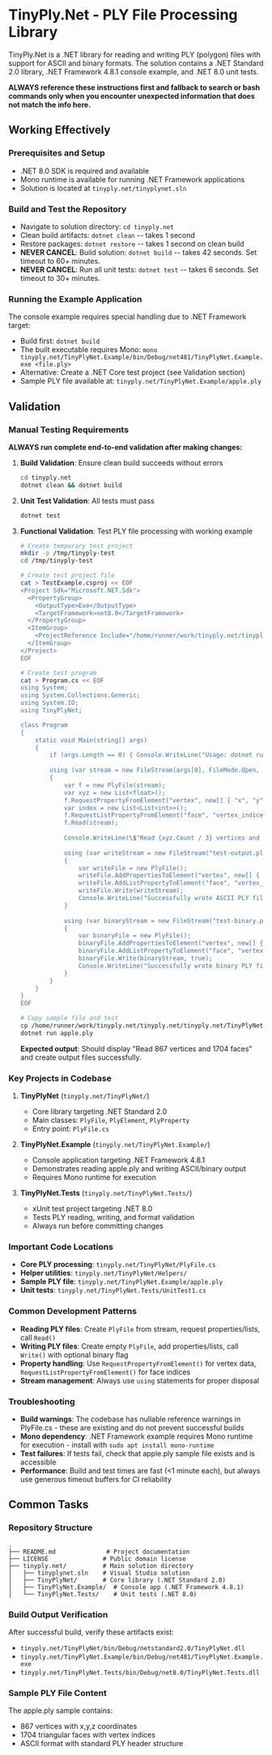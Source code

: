 # TinyPly.Net - PLY File Processing Library

TinyPly.Net is a .NET library for reading and writing PLY (polygon) files with support for ASCII and binary formats. The solution contains a .NET Standard 2.0 library, .NET Framework 4.8.1 console example, and .NET 8.0 unit tests.

**ALWAYS reference these instructions first and fallback to search or bash commands only when you encounter unexpected information that does not match the info here.**

## Working Effectively

### Prerequisites and Setup
- .NET 8.0 SDK is required and available
- Mono runtime is available for running .NET Framework applications
- Solution is located at `tinyply.net/tinyplynet.sln`

### Build and Test the Repository
- Navigate to solution directory: `cd tinyply.net`
- Clean build artifacts: `dotnet clean` -- takes 1 second
- Restore packages: `dotnet restore` -- takes 1 second on clean build
- **NEVER CANCEL**: Build solution: `dotnet build` -- takes 42 seconds. Set timeout to 60+ minutes.
- **NEVER CANCEL**: Run all unit tests: `dotnet test` -- takes 6 seconds. Set timeout to 30+ minutes.

### Running the Example Application
The console example requires special handling due to .NET Framework target:
- Build first: `dotnet build`
- The built executable requires Mono: `mono tinyply.net/TinyPlyNet.Example/bin/Debug/net481/TinyPlyNet.Example.exe <file.ply>`
- Alternative: Create a .NET Core test project (see Validation section)
- Sample PLY file available at: `tinyply.net/TinyPlyNet.Example/apple.ply`

## Validation

### Manual Testing Requirements
**ALWAYS run complete end-to-end validation after making changes:**

1. **Build Validation**: Ensure clean build succeeds without errors
   ```bash
   cd tinyply.net
   dotnet clean && dotnet build
   ```

2. **Unit Test Validation**: All tests must pass
   ```bash
   dotnet test
   ```

3. **Functional Validation**: Test PLY file processing with working example
   ```bash
   # Create temporary test project
   mkdir -p /tmp/tinyply-test
   cd /tmp/tinyply-test
   
   # Create test project file
   cat > TestExample.csproj << EOF
   <Project Sdk="Microsoft.NET.Sdk">
     <PropertyGroup>
       <OutputType>Exe</OutputType>
       <TargetFramework>net8.0</TargetFramework>
     </PropertyGroup>
     <ItemGroup>
       <ProjectReference Include="/home/runner/work/tinyply.net/tinyply.net/tinyply.net/TinyPlyNet/TinyPlyNet.csproj" />
     </ItemGroup>
   </Project>
   EOF
   
   # Create test program
   cat > Program.cs << EOF
   using System;
   using System.Collections.Generic;
   using System.IO;
   using TinyPlyNet;
   
   class Program
   {
       static void Main(string[] args)
       {
           if (args.Length == 0) { Console.WriteLine("Usage: dotnet run <file.ply>"); return; }
           
           using (var stream = new FileStream(args[0], FileMode.Open, FileAccess.Read))
           {
               var f = new PlyFile(stream);
               var xyz = new List<float>();
               f.RequestPropertyFromElement("vertex", new[] { "x", "y", "z" }, xyz);
               var index = new List<List<int>>();
               f.RequestListPropertyFromElement("face", "vertex_indices", index);
               f.Read(stream);
               
               Console.WriteLine(\$"Read {xyz.Count / 3} vertices and {index.Count} faces");
               
               using (var writeStream = new FileStream("test-output.ply", FileMode.Create, FileAccess.Write))
               {
                   var writeFile = new PlyFile();
                   writeFile.AddPropertiesToElement("vertex", new[] { "x", "y", "z" }, xyz);
                   writeFile.AddListPropertyToElement("face", "vertex_indices", index);
                   writeFile.Write(writeStream);
                   Console.WriteLine("Successfully wrote ASCII PLY file");
               }
               
               using (var binaryStream = new FileStream("test-binary.ply", FileMode.Create, FileAccess.Write))
               {
                   var binaryFile = new PlyFile();
                   binaryFile.AddPropertiesToElement("vertex", new[] { "x", "y", "z" }, xyz);
                   binaryFile.AddListPropertyToElement("face", "vertex_indices", index);
                   binaryFile.Write(binaryStream, true);
                   Console.WriteLine("Successfully wrote binary PLY file");
               }
           }
       }
   }
   EOF
   
   # Copy sample file and test
   cp /home/runner/work/tinyply.net/tinyply.net/tinyply.net/TinyPlyNet.Example/apple.ply .
   dotnet run apple.ply
   ```

   **Expected output**: Should display "Read 867 vertices and 1704 faces" and create output files successfully.

### Key Projects in Codebase

1. **TinyPlyNet** (`tinyply.net/TinyPlyNet/`)
   - Core library targeting .NET Standard 2.0
   - Main classes: `PlyFile`, `PlyElement`, `PlyProperty` 
   - Entry point: `PlyFile.cs`

2. **TinyPlyNet.Example** (`tinyply.net/TinyPlyNet.Example/`)
   - Console application targeting .NET Framework 4.8.1
   - Demonstrates reading apple.ply and writing ASCII/binary output
   - Requires Mono runtime for execution

3. **TinyPlyNet.Tests** (`tinyply.net/TinyPlyNet.Tests/`)
   - xUnit test project targeting .NET 8.0
   - Tests PLY reading, writing, and format validation
   - Always run before committing changes

### Important Code Locations

- **Core PLY processing**: `tinyply.net/TinyPlyNet/PlyFile.cs`
- **Helper utilities**: `tinyply.net/TinyPlyNet/Helpers/`
- **Sample PLY file**: `tinyply.net/TinyPlyNet.Example/apple.ply`
- **Unit tests**: `tinyply.net/TinyPlyNet.Tests/UnitTest1.cs`

### Common Development Patterns

- **Reading PLY files**: Create `PlyFile` from stream, request properties/lists, call `Read()`
- **Writing PLY files**: Create empty `PlyFile`, add properties/lists, call `Write()` with optional binary flag
- **Property handling**: Use `RequestPropertyFromElement()` for vertex data, `RequestListPropertyFromElement()` for face indices
- **Stream management**: Always use `using` statements for proper disposal

### Troubleshooting

- **Build warnings**: The codebase has nullable reference warnings in PlyFile.cs - these are existing and do not prevent successful builds
- **Mono dependency**: .NET Framework example requires Mono runtime for execution - install with `sudo apt install mono-runtime`
- **Test failures**: If tests fail, check that apple.ply sample file exists and is accessible
- **Performance**: Build and test times are fast (<1 minute each), but always use generous timeout buffers for CI reliability

## Common Tasks

### Repository Structure
```
.
├── README.md              # Project documentation
├── LICENSE               # Public domain license
├── tinyply.net/          # Main solution directory
│   ├── tinyplynet.sln    # Visual Studio solution
│   ├── TinyPlyNet/       # Core library (.NET Standard 2.0)
│   ├── TinyPlyNet.Example/  # Console app (.NET Framework 4.8.1)
│   └── TinyPlyNet.Tests/    # Unit tests (.NET 8.0)
```

### Build Output Verification
After successful build, verify these artifacts exist:
- `tinyply.net/TinyPlyNet/bin/Debug/netstandard2.0/TinyPlyNet.dll`
- `tinyply.net/TinyPlyNet.Example/bin/Debug/net481/TinyPlyNet.Example.exe`
- `tinyply.net/TinyPlyNet.Tests/bin/Debug/net8.0/TinyPlyNet.Tests.dll`

### Sample PLY File Content
The apple.ply sample contains:
- 867 vertices with x,y,z coordinates
- 1704 triangular faces with vertex indices
- ASCII format with standard PLY header structure